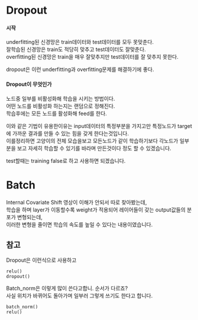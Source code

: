 # Dropout

#### 시작
underfitting된 신경망은 train데이터와 test데이터를 모두 못맞춘다.  
잘학습된 신경망은 train도 적당히 맞추고 test데이터도 잘맞춘다.  
overfitting된 신경망은 train을 매우 잘맞추지만 test데이터를 잘 맞추지 못한다.

dropout은 이런 underfitting과 overfitting문제를 해결하기에 좋다.  

#### Dropout이 무엇인가
노드중 일부를 비활성화해 학습을 시키는 방법이다.  
어떤 노드를 비활성화 하는지는 랜덤으로 정해진다.  
학습후에는 모든 노드를 활성화해 feed를 한다.  

이와 같은 기법이 유용한이유는 input데이터의 특정부분을 가지고만 특정노드가 target에 가까운 결과를 만들 수 있는 힘을 갖게 한다는것입니다.  
이를정리하면 고양이의 전체 모습을보고 모든노드가 같이 학습하기보다 각노드가 일부분을 보고 자세히 학습할 수 있기를 바라며 만든것이다 정도 할 수 있겠습니다.  

test할때는 training false로 하고 사용하면 되겠습니다.

# Batch
Internal Covariate Shift 영상이 이해가 안되서 따로 찾아봤는데,  
학습을 하며 layer가 이동할수록 weight가 적용되어 레이어들이 갖는 output값들의 분포가 변형되는데,  
이러한 변형을 줄이면 학습의 속도를 높일 수 있다는 내용이였습니다.

## 참고
Dropout은 이런식으로 사용하고 
```
relu()
dropout()
```
Batch_norm은 이렇게 많이 쓴다고합니. 순서가 다르죠?  
사실 위치가 바뀌어도 돌아가며 일부러 그렇게 쓰기도 한다고 합니다.
```
batch_norm()
relu()
```